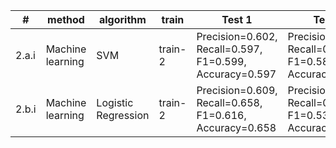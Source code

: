 | #     | method           | algorithm            | train   | Test 1                                    | Test 2                                    | Test 3                                    |
|-------|------------------|----------------------|---------|--------------------------------------------|--------------------------------------------|--------------------------------------------|
| 2.a.i | Machine learning | SVM | train-2 | Precision=0.602, Recall=0.597, F1=0.599, Accuracy=0.597 | Precision=0.581, Recall=0.618, F1=0.589, Accuracy=0.618 | Precision=0.533, Recall=0.470, F1=0.427, Accuracy=0.470 |
| 2.b.i | Machine learning | Logistic Regression | train-2 | Precision=0.609, Recall=0.658, F1=0.616, Accuracy=0.658 | Precision=0.564, Recall=0.610, F1=0.539, Accuracy=0.610 | Precision=0.514, Recall=0.431, F1=0.343, Accuracy=0.431 |
